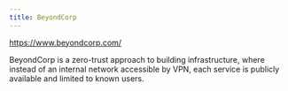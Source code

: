 ```yaml
---
title: BeyondCorp
---
```


https://www.beyondcorp.com/

BeyondCorp is a zero-trust approach to building infrastructure, where instead
of an internal network accessible by VPN, each service is publicly available
and limited to known users.
